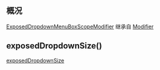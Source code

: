 ## 概况

[ExposedDropdownMenuBoxScopeModifier](/API/UI/Compose/Modifier/ExposedDropdownMenuBoxScopeModifier/README.md)
继承自 [Modifier](/API/UI/Compose/Modifier/Modifier/README.md)

## exposedDropdownSize()

[exposedDropdownSize](exposedDropdownSize.md ":include")
